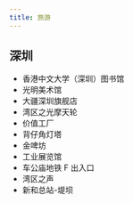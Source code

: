 ```yaml
---
title: 旅游
---
```


## 深圳

- 香港中文大学（深圳）图书馆
- 光明美术馆
- 大疆深圳旗舰店
- 湾区之光摩天轮
- 价值工厂
- 背仔角灯塔
- 金啤坊
- 工业展览馆
- 车公庙地铁 F 出入口
- 湾区之声
- 新和总站-堤坝
